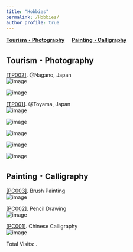```yaml
---
title: "Hobbies"
permalink: /Hobbies/
author_profile: true
---
```


**[Tourism・Photography](#tp)** &nbsp; &nbsp; **[Painting・Calligraphy](#pc)**


<h2 id="tp">
Tourism・Photography
</h2>

<u>[TP002]</u>. @Nagano, Japan  
![image](https://github.com/user-attachments/assets/ccda438b-ff07-454b-80c1-86070d683bae)  

![image](https://github.com/user-attachments/assets/36d7a84e-c51f-458e-8c4c-f70ea47b6269)  


<u>[TP001]</u>. @Toyama, Japan  
![image](https://github.com/user-attachments/assets/df6f9d1f-b5ae-41d0-b682-e2f05c5bedf9)  

![image](https://github.com/user-attachments/assets/e15c79e8-22a3-4baf-b732-7bc59f5d8dc5)  

![image](https://github.com/user-attachments/assets/656e3f6a-6640-4669-9659-dc63dd08b01e)  

![image](https://github.com/user-attachments/assets/4242effd-3749-47e6-b457-d48a89e1ce22)  

![image](https://github.com/user-attachments/assets/e27809ed-6d73-4753-9723-d9b0c8557fd4)  

<h2 id="pc">
Painting・Calligraphy
</h2>

<u>[PC003]</u>. Brush Painting  
![image](https://github.com/user-attachments/assets/c1e9ebd2-4a5b-4b2f-aac9-954d2068ddde)


<u>[PC002]</u>. Pencil Drawing  
![image](https://github.com/user-attachments/assets/f73c13f2-3745-47c4-a7dd-a8dadc7bdb7a)  

<u>[PC001]</u>. Chinese Calligraphy  
![image](https://github.com/user-attachments/assets/98c937d2-7d8b-4462-801f-5e72c56f82f5)  



<script async src="https://npm.elemecdn.com/penndu@1.0.0/bsz.js"></script>
<span id="busuanzi_container_site_pv">Total Visits: <span id="busuanzi_value_site_pv"></span>.</span>
